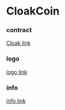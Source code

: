 # CloakCoin

### contract
[Cloak link](https://github.com/calvingreen/CloakCoin/blob/main/MILOCLOAK.sol)

### logo
[logo link](https://github.com/calvingreen/CloakCoin/blob/main/0x8077398Ff2c530f129a6dd8D7F1E8840312440CD/logo.png)

### info
[info link](https://github.com/calvingreen/CloakCoin/blob/main/0x8077398Ff2c530f129a6dd8D7F1E8840312440CD/info.json)
